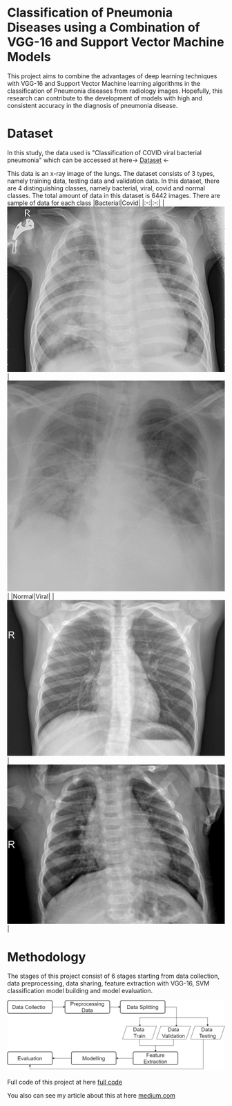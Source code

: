 # Classification of Pneumonia Diseases using a Combination of VGG-16 and Support Vector Machine Models

This project aims to combine the advantages of deep learning techniques with VGG-16 and Support Vector Machine learning algorithms in the classification of Pneumonia diseases from radiology images. Hopefully, this research can contribute to the development of
models with high and consistent accuracy in the diagnosis of pneumonia disease.

# Dataset
In this study, the data used is "Classification of COVID viral bacterial pneumonia" which
can be accessed at here→ [Dataset](hhttps://www.kaggle.com/datasets/sriramthakur/classification-of-covid-viral-bacterial-pneumonia/data) ←

This data is an x-ray image of the lungs. The dataset
consists of 3 types, namely training data, testing data and validation data. In this dataset, there
are 4 distinguishing classes, namely bacterial, viral, covid and normal classes. The total amount
of data in this dataset is 6442 images.
There are sample of data for each class
|Bacterial|Covid|
|:-:|:-:|
|![](./image/bacteria.jpeg)|![](./image/covid.jpg)|
|Normal|Viral|
|![](./image/normal.jpeg)|![](./image/virus.jpeg)|

# Methodology
The stages of this project consist of 6 stages starting from data collection, data preprocessing, data sharing, feature extraction with VGG-16, SVM classification model
building and model evaluation.
<center>

![](./image/method.png)

</center>

Full code of this project at here [full code](hhttps://www.kaggle.com/datasets/sriramthakur/classification-of-covid-viral-bacterial-pneumonia/data)

You also can see my article about this at here [medium.com]( )
